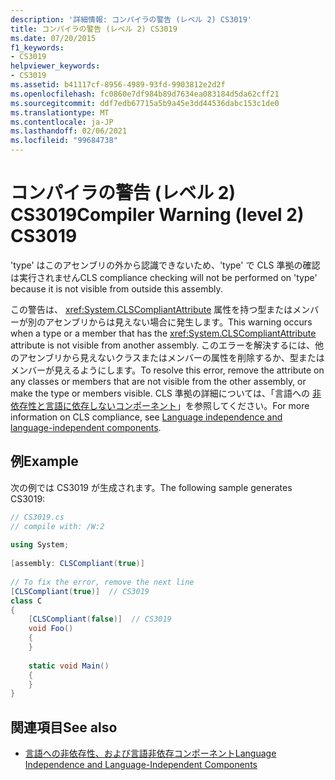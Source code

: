 ```yaml
---
description: '詳細情報: コンパイラの警告 (レベル 2) CS3019'
title: コンパイラの警告 (レベル 2) CS3019
ms.date: 07/20/2015
f1_keywords:
- CS3019
helpviewer_keywords:
- CS3019
ms.assetid: b41117cf-8956-4989-93fd-9903812e2d2f
ms.openlocfilehash: fc0860e7df984b89d7634ea083184d5da62cff21
ms.sourcegitcommit: ddf7edb67715a5b9a45e3dd44536dabc153c1de0
ms.translationtype: MT
ms.contentlocale: ja-JP
ms.lasthandoff: 02/06/2021
ms.locfileid: "99684738"
---
```

# <a name="compiler-warning-level-2-cs3019"></a><span data-ttu-id="d6ae2-103">コンパイラの警告 (レベル 2) CS3019</span><span class="sxs-lookup"><span data-stu-id="d6ae2-103">Compiler Warning (level 2) CS3019</span></span>

<span data-ttu-id="d6ae2-104">'type' はこのアセンブリの外から認識できないため、'type' で CLS 準拠の確認は実行されません</span><span class="sxs-lookup"><span data-stu-id="d6ae2-104">CLS compliance checking will not be performed on 'type' because it is not visible from outside this assembly.</span></span>  
  
 <span data-ttu-id="d6ae2-105">この警告は、 <xref:System.CLSCompliantAttribute> 属性を持つ型またはメンバーが別のアセンブリからは見えない場合に発生します。</span><span class="sxs-lookup"><span data-stu-id="d6ae2-105">This warning occurs when a type or a member that has the <xref:System.CLSCompliantAttribute> attribute is not visible from another assembly.</span></span> <span data-ttu-id="d6ae2-106">このエラーを解決するには、他のアセンブリから見えないクラスまたはメンバーの属性を削除するか、型またはメンバーが見えるようにします。</span><span class="sxs-lookup"><span data-stu-id="d6ae2-106">To resolve this error, remove the attribute on any classes or members that are not visible from the other assembly, or make the type or members visible.</span></span> <span data-ttu-id="d6ae2-107">CLS 準拠の詳細については、「言語への [非依存性と言語に依存しないコンポーネント](../../standard/language-independence.md)」を参照してください。</span><span class="sxs-lookup"><span data-stu-id="d6ae2-107">For more information on CLS compliance, see [Language independence and language-independent components](../../standard/language-independence.md).</span></span>
  
## <a name="example"></a><span data-ttu-id="d6ae2-108">例</span><span class="sxs-lookup"><span data-stu-id="d6ae2-108">Example</span></span>  

 <span data-ttu-id="d6ae2-109">次の例では CS3019 が生成されます。</span><span class="sxs-lookup"><span data-stu-id="d6ae2-109">The following sample generates CS3019:</span></span>  
  
```csharp  
// CS3019.cs  
// compile with: /W:2  
  
using System;  
  
[assembly: CLSCompliant(true)]  
  
// To fix the error, remove the next line  
[CLSCompliant(true)]  // CS3019  
class C  
{  
    [CLSCompliant(false)]  // CS3019  
    void Foo()  
    {  
    }  
  
    static void Main()  
    {  
    }  
}  
```  
  
## <a name="see-also"></a><span data-ttu-id="d6ae2-110">関連項目</span><span class="sxs-lookup"><span data-stu-id="d6ae2-110">See also</span></span>

- [<span data-ttu-id="d6ae2-111">言語への非依存性、および言語非依存コンポーネント</span><span class="sxs-lookup"><span data-stu-id="d6ae2-111">Language Independence and Language-Independent Components</span></span>](../../standard/language-independence-and-language-independent-components.md)
